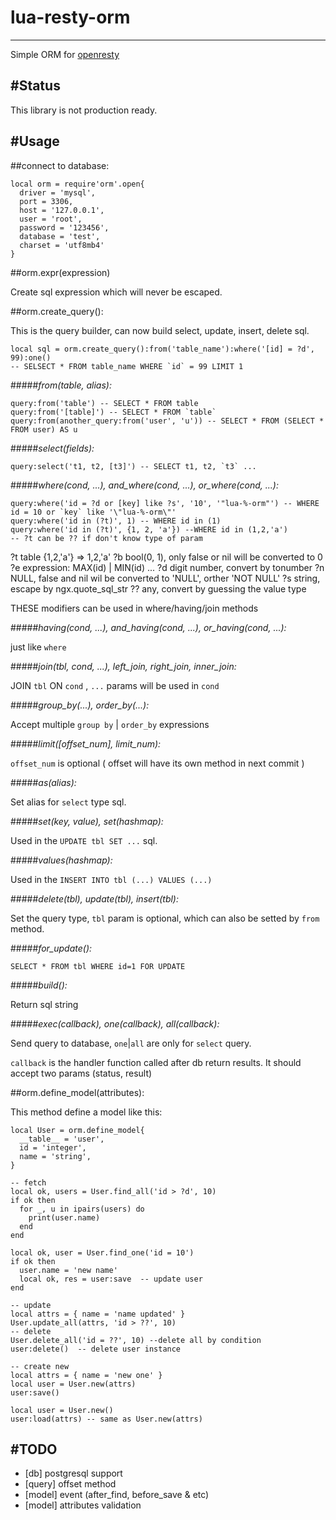 # lua-resty-orm
----
Simple ORM for [openresty](http://openresty.org) 

#Status
----
This library is not production ready.

#Usage
----

##connect to database:
```
local orm = require'orm'.open{
  driver = 'mysql',
  port = 3306,
  host = '127.0.0.1',
  user = 'root',
  password = '123456',
  database = 'test',
  charset = 'utf8mb4'
}
```
##orm.expr(expression)

Create sql expression which will never be escaped.

##orm.create_query():

This is the query builder, can now build select, update, insert, delete sql.
```
local sql = orm.create_query():from('table_name'):where('[id] = ?d', 99):one()
-- SELSECT * FROM table_name WHERE `id` = 99 LIMIT 1
```
#####*from(table, alias):*
```
query:from('table') -- SELECT * FROM table
query:from('[table]') -- SELECT * FROM `table`
query:from(another_query:from('user', 'u')) -- SELECT * FROM (SELECT * FROM user) AS u
```
#####*select(fields):*
```
query:select('t1, t2, [t3]') -- SELECT t1, t2, `t3` ...
```

#####*where(cond, ...), and\_where(cond, ...), or_where(cond, ...):*
```
query:where('id = ?d or [key] like ?s', '10', '"lua-%-orm"') -- WHERE id = 10 or `key` like '\"lua-%-orm\"'
query:where('id in (?t)', 1) -- WHERE id in (1)
query:where('id in (?t)', {1, 2, 'a'}) --WHERE id in (1,2,'a')
-- ?t can be ?? if don't know type of param

```
?t  table  {1,2,'a'} => 1,2,'a'
?b  bool(0, 1), only false or nil will be converted to 0
?e  expression: MAX(id) | MIN(id) ...
?d  digit number, convert by tonumber
?n  NULL, false and nil wil be converted to 'NULL', orther 'NOT NULL'
?s  string, escape by ngx.quote_sql_str
??  any, convert by guessing the value type

THESE modifiers can be used in where/having/join methods

#####*having(cond, ...), and_having(cond, ...), or_having(cond, ...):*

just like `where`

#####*join(tbl, cond, ...), left\_join, right\_join, inner_join:*

JOIN `tbl` ON `cond` , `...` params will be used in `cond`

#####*group_by(...), order_by(...):*

Accept multiple `group by` | `order_by` expressions

#####*limit([offset_num], limit_num):*

`offset_num` is optional ( offset will have its own method in next commit )

#####*as(alias):*

Set alias for `select` type sql.

#####*set(key, value), set(hashmap):*

Used in the `UPDATE tbl SET ...` sql.

#####*values(hashmap):*

Used in the `INSERT INTO tbl (...) VALUES (...)`

#####*delete(tbl), update(tbl), insert(tbl):*

Set the query type, `tbl` param is optional, which can also be setted by `from` method.

#####*for_update():*

`SELECT * FROM tbl WHERE id=1 FOR UPDATE`

#####*build():*

Return sql string

#####*exec(callback), one(callback), all(callback):*

Send query to database, `one`|`all` are only for `select` query.

`callback` is the handler function called after db return results. It should accept two params (status, result)


##orm.define_model(attributes):

This method define a model like this:

```
local User = orm.define_model{
  __table__ = 'user',
  id = 'integer',
  name = 'string',
}

-- fetch 
local ok, users = User.find_all('id > ?d', 10)
if ok then
  for _, u in ipairs(users) do
    print(user.name)
  end
end

local ok, user = User.find_one('id = 10')
if ok then
  user.name = 'new name'
  local ok, res = user:save  -- update user
end

-- update
local attrs = { name = 'name updated' }
User.update_all(attrs, 'id > ??', 10) 
-- delete 
User.delete_all('id = ??', 10) --delete all by condition
user:delete()  -- delete user instance

-- create new 
local attrs = { name = 'new one' }
local user = User.new(attrs)
user:save()

local user = User.new()
user:load(attrs) -- same as User.new(attrs)

```

#TODO
----

* [db] postgresql support
* [query] offset method
* [model] event (after\_find, before\_save & etc)
* [model] attributes validation

